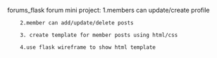 forums_flask
forum mini project: 1.members can update/create profile

        2.member can add/update/delete posts 
        
        3. create template for member posts using html/css
        
        4.use flask wireframe to show html template